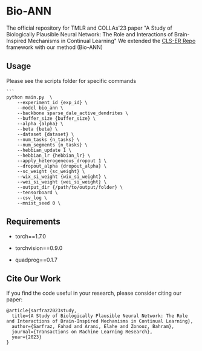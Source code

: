 # Bio-ANN

The official repository for TMLR and COLLAs'23 paper "A Study of Biologically Plausible Neural Network: The Role and Interactions of Brain-Inspired Mechanisms in Continual Learning"
We extended the [CLS-ER Repo](https://github.com/NeurAI-Lab/CLS-ER) framework with our method (Bio-ANN)

## Usage
Please see the scripts folder for specific commands

    ```
    python main.py  \
        --experiment_id {exp_id} \
        --model bio_ann \
        --backbone sparse_dale_active_dendrites \
        --buffer_size {buffer_size} \
        --alpha {alpha} \
        --beta {beta} \
        --dataset {dataset} \
        --num_tasks {n_tasks} \
        --num_segments {n_tasks} \
        --hebbian_update 1 \
        --hebbian_lr {hebbian_lr} \
        --apply_heterogeneous_dropout 1 \
        --dropout_alpha {dropout_alpha} \
        --sc_weight {sc_weight} \
        --wix_si_weight {wix_si_weight} \
        --wei_si_weight {wei_si_weight} \
        --output_dir {/path/to/output/folder} \
        --tensorboard \
        --csv_log \
        --mnist_seed 0 \

## Requirements

- torch==1.7.0

- torchvision==0.9.0

- quadprog==0.1.7

## Cite Our Work

If you find the code useful in your research, please consider citing our paper:

    @article{sarfraz2023study,
      title={A Study of Biologically Plausible Neural Network: The Role and Interactions of Brain-Inspired Mechanisms in Continual Learning},
      author={Sarfraz, Fahad and Arani, Elahe and Zonooz, Bahram},
      journal={Transactions on Machine Learning Research},
      year={2023}
    }
